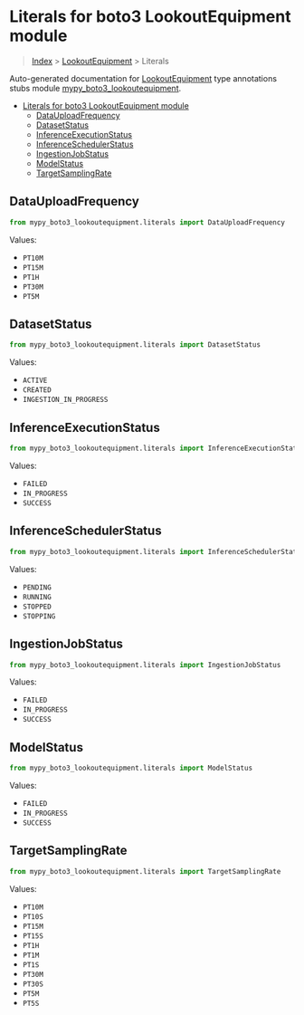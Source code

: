 # Literals for boto3 LookoutEquipment module

> [Index](../README.md) > [LookoutEquipment](./README.md) > Literals

Auto-generated documentation for [LookoutEquipment](https://boto3.amazonaws.com/v1/documentation/api/latest/reference/services/lookoutequipment.html#LookoutEquipment)
type annotations stubs module [mypy_boto3_lookoutequipment](https://pypi.org/project/mypy-boto3-lookoutequipment/).

- [Literals for boto3 LookoutEquipment module](#literals-for-boto3-lookoutequipment-module)
  - [DataUploadFrequency](#datauploadfrequency)
  - [DatasetStatus](#datasetstatus)
  - [InferenceExecutionStatus](#inferenceexecutionstatus)
  - [InferenceSchedulerStatus](#inferenceschedulerstatus)
  - [IngestionJobStatus](#ingestionjobstatus)
  - [ModelStatus](#modelstatus)
  - [TargetSamplingRate](#targetsamplingrate)

## DataUploadFrequency

```python
from mypy_boto3_lookoutequipment.literals import DataUploadFrequency
```

Values:

- `PT10M`
- `PT15M`
- `PT1H`
- `PT30M`
- `PT5M`

## DatasetStatus

```python
from mypy_boto3_lookoutequipment.literals import DatasetStatus
```

Values:

- `ACTIVE`
- `CREATED`
- `INGESTION_IN_PROGRESS`

## InferenceExecutionStatus

```python
from mypy_boto3_lookoutequipment.literals import InferenceExecutionStatus
```

Values:

- `FAILED`
- `IN_PROGRESS`
- `SUCCESS`

## InferenceSchedulerStatus

```python
from mypy_boto3_lookoutequipment.literals import InferenceSchedulerStatus
```

Values:

- `PENDING`
- `RUNNING`
- `STOPPED`
- `STOPPING`

## IngestionJobStatus

```python
from mypy_boto3_lookoutequipment.literals import IngestionJobStatus
```

Values:

- `FAILED`
- `IN_PROGRESS`
- `SUCCESS`

## ModelStatus

```python
from mypy_boto3_lookoutequipment.literals import ModelStatus
```

Values:

- `FAILED`
- `IN_PROGRESS`
- `SUCCESS`

## TargetSamplingRate

```python
from mypy_boto3_lookoutequipment.literals import TargetSamplingRate
```

Values:

- `PT10M`
- `PT10S`
- `PT15M`
- `PT15S`
- `PT1H`
- `PT1M`
- `PT1S`
- `PT30M`
- `PT30S`
- `PT5M`
- `PT5S`
